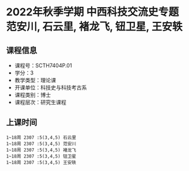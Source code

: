 # 2022年秋季学期 中西科技交流史专题 范安川, 石云里, 褚龙飞, 钮卫星, 王安轶






## 课程信息

- 课程号：SCTH7404P.01
- 学分：3
- 教学类型：理论课
- 开课单位：科技史与科技考古系
- 课程类别：博士
- 课程层次：研究生课程

## 上课时间

```
1~18周 2307 :5(3,4,5) 石云里
1~18周 2307 :5(3,4,5) 范安川
1~18周 2307 :5(3,4,5) 褚龙飞
1~18周 2307 :5(3,4,5) 钮卫星
1~18周 2307 :5(3,4,5) 王安轶
```

